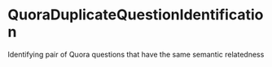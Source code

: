 # QuoraDuplicateQuestionIdentification
Identifying pair of Quora questions that have the same semantic relatedness
